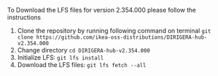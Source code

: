 To Download the LFS files for version 2.354.000 please follow the instructions

1. Clone the repository by running following command on terminal `git clone https://github.com/ikea-oss-distributions/DIRIGERA-hub-v2.354.000`
2. Change directory `cd DIRIGERA-hub-v2.354.000`
3. Initialize LFS: `git lfs install`
4. Download the LFS files: `git lfs fetch --all`
